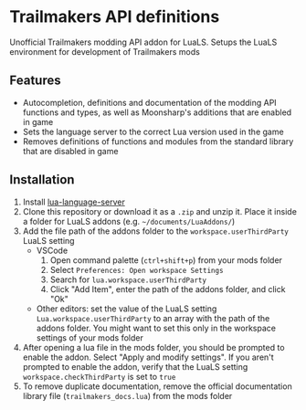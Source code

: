 # Trailmakers API definitions

Unofficial Trailmakers modding API addon for LuaLS. Setups the LuaLS environment for development of Trailmakers mods

## Features

- Autocompletion, definitions and documentation of the modding API functions and types, as well as Moonsharp's additions that are enabled in game
- Sets the language server to the correct Lua version used in the game
- Removes definitions of functions and modules from the standard library that are disabled in game

## Installation

1. Install [lua-language-server](https://github.com/LuaLS/lua-language-server#install)
2. Clone this repository or download it as a `.zip` and unzip it. Place it inside a folder for LuaLS addons (e.g. `~/documents/LuaAddons/`)
3. Add the file path of the addons folder to the `workspace.userThirdParty` LuaLS setting
   - VSCode
     1. Open command palette (`ctrl+shift+p`) from your mods folder
     2. Select `Preferences: Open workspace Settings`
     3. Search for `lua.workspace.userThirdParty`
     4. Click "Add Item", enter the path of the addons folder, and click "Ok"
   - Other editors: set the value of the LuaLS setting `Lua.workspace.userThirdParty` to an array with the path of the addons folder. You might want to set this only in the workspace settings of your mods folder
4. After opening a lua file in the mods folder, you should be prompted to enable the addon. Select "Apply and modify settings". If you aren't prompted to enable the addon, verify that the LuaLS setting `workspace.checkThirdParty` is set to `true`
5. To remove duplicate documentation, remove the official documentation library file (`trailmakers_docs.lua`) from the mods folder
